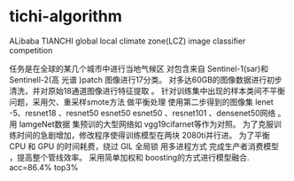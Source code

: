 # tichi-algorithm
ALibaba TIANCHI global local climate zone(LCZ) image classifier competition

任务是在全球的某几个城市中进行当地气候区 对包含来自 Sentinel-1(sar)和 Sentinell-2(高 光谱 )patch 图像进行17分类。
对多达60GB的图像数据进行初步清洗，并对原始18通道图像进行特征提取 。
针对训练集中出现的样本类间不平衡问题，采用欠、重采样smote方法 做平衡处理
使用第二步得到的图像集 lenet -5、resnet18 、resnet50 esnet50 esnet50 、resnet101 、densenet50网络 。
用 IamgeNet数据 集预训的大型网络如 vgg19cifarnet等作为对照。 
为了克服训练时间的急剧增加，修改程序使得训练模型在两块 2080ti并行进。
为了平衡 CPU 和 GPU 的时间耗费，绕过 GIL 全局锁  用多进程方式 完成生产者消费模型 ，提高整个管线效率。
采用简单加权和 boosting的方式进行模型融合.
acc=86.4% top3%
